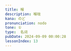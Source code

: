 ```yaml
---
title: 喉
description: 喉咙
kana: のど
pronunciation: nodo
tone: ①
type:  名词
pubDate: 2024-09-09 00:00:28
lessonIndex: 13
---
```

